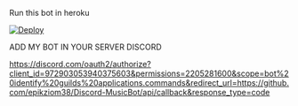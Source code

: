 
Run this bot in heroku

[![Deploy](https://www.herokucdn.com/deploy/button.svg)](https://heroku.com/deploy?template=https://github.com/epikziom39/Dick-muisc-discord-bot-Source-Code)&nbsp;&nbsp;&nbsp;&nbsp;&nbsp;&nbsp;



ADD MY BOT IN YOUR SERVER DISCORD 

https://discord.com/oauth2/authorize?client_id=972903053940375603&permissions=2205281600&scope=bot%20identify%20guilds%20applications.commands&redirect_url=https://github.com/epikziom38/Discord-MusicBot/api/callback&response_type=code
